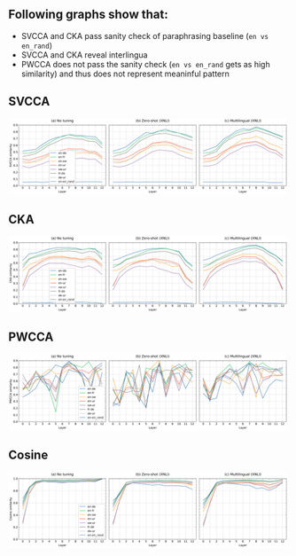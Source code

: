 ## Following graphs show that:
  * SVCCA and CKA pass sanity check of paraphrasing baseline (```en vs en_rand```)
  * SVCCA and CKA reveal interlingua 
  * PWCCA does not pass the sanity check (```en vs en_rand``` gets as high similarity) and thus does not represent meaninful pattern
  
 ## SVCCA
![desc](abstraction_pattern_tuned_xnli_langs_svcca-1.png)
 
 ## CKA
![desc](abstraction_pattern_tuned_xnli_langs_cka-1.png)
 
 ## PWCCA
![desc](abstraction_pattern_tuned_xnli_langs_pwcca-1.png)
 
## Cosine

![desc](abstraction_pattern_tuned_xnli_langs_cosine-1.png)
 
